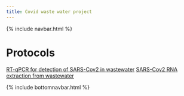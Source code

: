 ```yaml
---
title: Covid waste water project
---
```

{% include navbar.html %} 
# Protocols
[RT-qPCR for detection of SARS-Cov2 in wastewater](https://www.wiki.ed.ac.uk/display/COV/RT-qPCR+for+detection+of+SARS-Cov2+in+wastewater)
[SARS-Cov2 RNA extraction from wastewater](https://www.wiki.ed.ac.uk/display/COV/SARS-Cov2+RNA+extraction+from+wastewater)

{% include bottomnavbar.html %}
